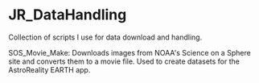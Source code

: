 # JR_DataHandling
Collection of scripts I use for data download and handling. 


SOS_Movie_Make: Downloads images from NOAA's Science on a Sphere site and converts them to a movie file. Used to create datasets for the AstroReality EARTH app.  
